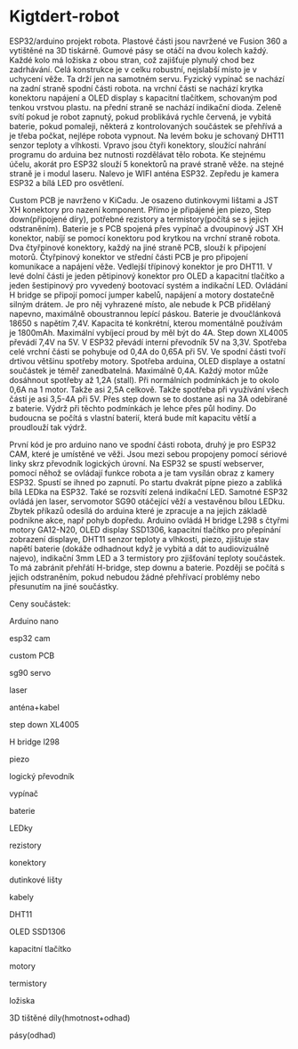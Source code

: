 # Kigtdert-robot
ESP32/arduino projekt robota.
Plastové části jsou navržené ve Fusion 360 a vytištěné na 3D tiskárně. Gumové pásy se otáčí na dvou kolech každý. Každé kolo má ložiska z obou stran, což zajišťuje plynulý chod bez zadrhávání. Celá konstrukce je v celku robustní, nejslabší místo je v uchycení věže. Ta drží jen na samotném servu. Fyzický vypínač se nachází na zadní straně spodní části robota. na vrchní části se nachází krytka konektoru napájení a OLED display s kapacitní tlačítkem, schovaným pod tenkou vrstvou plastu. na přední straně se nachází indikační dioda. Zeleně svítí pokud je robot zapnutý, pokud problikává rychle červená, je vybitá baterie, pokud pomaleji, některá z kontrolovaných součástek se přehřívá a je třeba počkat, nejlépe robota vypnout. Na levém boku je schovaný DHT11 senzor teploty a vlhkosti.
Vpravo jsou čtyři konektory, sloužící nahrání programu do arduina bez nutnosti rozdělávat tělo robota. Ke stejnému účelu, akorát pro ESP32 slouží 5 konektorů na pravé straně věže. na stejné straně je i modul laseru. Nalevo je WIFI anténa ESP32. Zepředu je kamera ESP32 a bílá LED pro osvětlení.

Custom PCB je navrženo v KiCadu. Je osazeno dutinkovymi lištami a JST XH konektory pro nazení komponent. Přímo je připájené jen piezo, Step down(připojené díry), potřebné rezistory a termistory(počítá se s jejich odstraněním). Baterie je s PCB spojená přes vypínač a dvoupinový JST XH konektor, nabíjí se pomocí konektoru pod krytkou na vrchní straně robota. Dva čtyřpinové konektory, každý na jiné straně PCB, slouží k připojení motorů. Čtyřpinový konektor ve střední části PCB je pro připojení komunikace a napájení věže. Vedlejší třípinový konektor je pro DHT11. V levé dolní části je jeden pětipinový konektor pro OLED a kapacitní tlačítko a jeden šestipinový pro vyvedený bootovací systém a indikační LED. Ovládání H bridge se připojí pomocí jumper kabelů, napájení a motory dostatečně silným drátem. Je pro něj vyhrazené místo, ale nebude k PCB přidělaný napevno, maximálně oboustrannou lepící páskou. Baterie je dvoučlánková 18650 s napětím 7,4V. Kapacita té konkrétní, kterou momentálně používám je 1800mAh. Maximální vybíjecí  proud by měl být do 4A. Step down XL4005 převádí 7,4V na 5V. V ESP32 převádí interní převodník 5V na 3,3V. Spotřeba celé vrchní části se pohybuje od 0,4A do 0,65A při 5V. Ve spodní části tvoří drtivou většinu spotřeby motory. Spotřeba arduina, OLED displaye a ostatní součástek je téměř zanedbatelná. Maximálně 0,4A. Každý motor může dosáhnout spotřeby až 1,2A (stall). Při normálních podmínkách je to okolo 0,6A na 1 motor. Takže asi 2,5A celkově. Takže spotřeba při využívání všech částí je asi 3,5-4A při 5V. Přes step down se to dostane asi na 3A odebírané z baterie. Výdrž při těchto podmínkách je lehce přes půl hodiny. Do budoucna se počítá s vlastní baterií, která bude mít kapacitu větší a proudlouží tak výdrž.

První kód je pro arduino nano ve spodní části robota, druhý je pro ESP32 CAM, které je umístěné ve věži. Jsou mezi sebou propojeny pomocí sériové linky skrz převodník logických úrovní. Na ESP32 se spustí webserver, pomocí něhož se ovládají funkce robota a je tam vysílán obraz z kamery ESP32. Spustí se ihned po zapnutí.
Po startu dvakrát pípne piezo a zabliká bílá LEDka na ESP32. Také se rozsvítí zelená indikační LED. Samotné ESP32 ovládá jen laser, servomotor SG90 otáčející věží a vestavěnou bílou LEDku. Zbytek příkazů odesílá do arduina které je zpracuje a na jejich základě podnikne akce, např pohyb dopředu. Arduino ovládá H bridge L298 s čtyřmi motory GA12-N20, OLED display SSD1306, kapacitní tlačítko pro přepínání zobrazení displaye, DHT11 senzor teploty a vlhkosti, piezo, zjištuje stav napětí baterie (dokáže odhadnout když je vybitá a dát to audiovizuálně najevo), indikační 3mm LED a 3 termistory pro zjišťování teploty součástek. To má zabránit přehřátí H-bridge, step downu a baterie. Později se počítá s jejich odstraněním, pokud nebudou žádné přehřívací problémy nebo přesunutím na jiné součástky.

Ceny součástek:

Arduino nano

esp32 cam

custom PCB

sg90 servo

laser

anténa+kabel

step down XL4005

H bridge l298

piezo

logický převodník

vypínač

baterie

LEDky

rezistory

konektory 

dutinkové lišty

kabely

DHT11

OLED SSD1306

kapacitní tlačítko

motory

termistory

ložiska

3D tištěné díly(hmotnost+odhad)

pásy(odhad)

